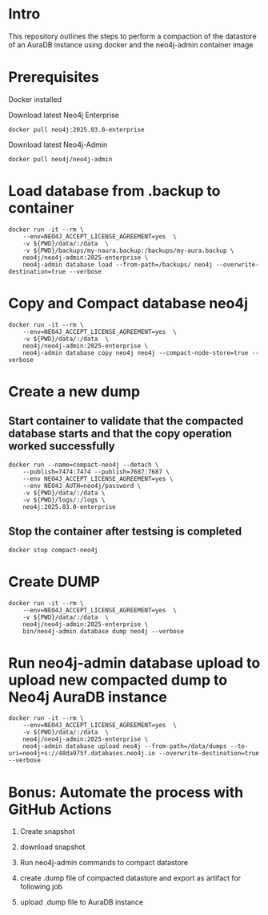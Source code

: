 # Intro
This repository outlines the steps to perform a compaction of the datastore of an AuraDB instance using docker and the neo4j-admin container image

# Prerequisites

Docker installed

Download latest Neo4j Enterprise

`docker pull neo4j:2025.03.0-enterprise`

Download latest Neo4j-Admin

`docker pull neo4j/neo4j-admin`


# Load database from .backup to container
```
docker run -it --rm \
    --env=NEO4J_ACCEPT_LICENSE_AGREEMENT=yes  \
    -v ${PWD}/data/:/data  \
    -v ${PWD}/backups/my-naura.backup:/backups/my-aura.backup \
    neo4j/neo4j-admin:2025-enterprise \
    neo4j-admin database load --from-path=/backups/ neo4j --overwrite-destination=true --verbose
```
# Copy and Compact database neo4j
```
docker run -it --rm \
    --env=NEO4J_ACCEPT_LICENSE_AGREEMENT=yes  \
    -v ${PWD}/data/:/data  \
    neo4j/neo4j-admin:2025-enterprise \
    neo4j-admin database copy neo4j neo4j --compact-node-store=true --verbose 
```
# Create a new dump

## Start container to validate that the compacted database starts and that the copy operation worked successfully

```
docker run --name=compact-neo4j --detach \
    --publish=7474:7474 --publish=7687:7687 \
    --env NEO4J_ACCEPT_LICENSE_AGREEMENT=yes \
    --env NEO4J_AUTH=neo4j/password \
    -v ${PWD}/data/:/data \
    -v ${PWD}/logs/:/logs \
    neo4j:2025.03.0-enterprise
```
## Stop the container after testsing is completed

`docker stop compact-neo4j`

# Create DUMP
```
docker run -it --rm \
    --env=NEO4J_ACCEPT_LICENSE_AGREEMENT=yes  \
    -v ${PWD}/data/:/data  \
    neo4j/neo4j-admin:2025-enterprise \
    bin/neo4j-admin database dump neo4j --verbose
```

# Run neo4j-admin database upload to upload new compacted dump to Neo4j AuraDB instance
```
docker run -it --rm \
    --env=NEO4J_ACCEPT_LICENSE_AGREEMENT=yes  \
    -v ${PWD}/data/:/data  \
    neo4j/neo4j-admin:2025-enterprise \
    neo4j-admin database upload neo4j --from-path=/data/dumps --to-uri=neo4j+s://48da975f.databases.neo4j.io --overwrite-destination=true --verbose
```

# Bonus: Automate the process with GitHub Actions

1. Create snapshot

2. download snapshot

3. Run neo4j-admin commands to compact datastore 

3. create .dump file of compacted datastore and export as artifact for following job

4. upload .dump file to AuraDB instance



